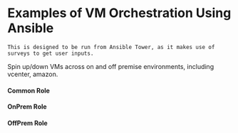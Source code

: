 # Examples of VM Orchestration Using Ansible

```
This is designed to be run from Ansible Tower, as it makes use of surveys to get user inputs.
```

Spin up/down VMs across on and off premise environments, including vcenter, amazon.

#### Common Role

#### OnPrem Role

#### OffPrem Role


